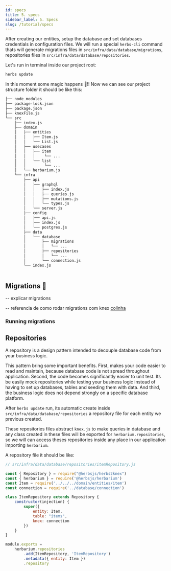 ```yaml
---
id: specs
title: 5. specs
sidebar_label: 5. Specs
slug: /tutorial/specs
---
```


After creating our entities, setup the database and set databases credentials in configuration files. We will run a special `herbs-cli` command thats will generate migrations files in `src/infra/data/database/migrations`, repositories files in `src/infra/data/database/repositories`.

Let's run in terminal inside our project root:
```bash
herbs update
```

In this moment some magic happens 🎉!!
Now we can see our project structure folder it should be like this:

```bash
├── node_modules
├── package-lock.json
├── package.json
├── knexFile.js
└── src
    ├── index.js
    ├── domain
    │   ├── entities
    │   │   ├── Item.js
    │   │   └── List.js
    │   ├── usecases
    │   │   ├── item
    │   │   │    └── ...
    │   │   └── list
    │   │        └── ...
    │   └── herbarium.js 
    └── infra
        ├── api
        │   ├── graphql
        │   │   ├── index.js
        │   │   ├── queries.js
        │   │   ├── mutations.js
        │   │   └── types.js
        │   └── server.js      
        ├── config
        │   ├── api.js
        │   ├── index.js
        │   └── postgres.js
        ├── data
        │   └── database
        │       ├── migrations
        │       │   └── ...
        │       ├── repositories
        │       │   └── ...
        │       └── connection.js
        └── index.js
        
```

## Migrations 🚧

-- explicar migrations

-- referencia de como rodar migrations com knex [colinha](http://perkframework.com/v1/guides/database-migrations-knex.html)

### Running migrations

## Repositories

A repository is a design pattern intended to decouple database code from your business logic.

This pattern bring some important benefits. First, makes your code easier to read and maintain, because database code is not spread throughout application. Second, the code becomes significantly easier to unit test. Its be easily mock repositories while testing your business logic instead of having to set up databases, tables and seeding them with data. And third, the business logic does not depend strongly on a specific database platform.

After `herbs update` run, its automatic create inside `src/infra/data/database/repositories`
a repository file for each entity we previous created.

These repositories files abstract `knex.js` to make queries in database and any class created in these files
will be exported for `herbarium.repositories`, so we will can access theses repositories inside any place in our application importing `herbarium`.

A repository file it should be like:
```javascript
// src/infra/data/database/repositories/itemRepository.js

const { Repository } = require("@herbsjs/herbs2knex")
const { herbarium } = require('@herbsjs/herbarium')
const Item = require('../../../domain/entities/item')
const connection = require('../database/connection')

class ItemRepository extends Repository {
    constructor(injection) {
        super({
            entity: Item,
            table: "items",
            knex: connection
        })
    }
}

module.exports =
    herbarium.repositories
        .add(ItemRepository, 'ItemRepository')
        .metadata({ entity: Item })
        .repository
```
